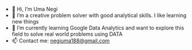 - 👋 Hi, I’m Uma Negi
- 👀 I’m a creative problem solver with good analytical skills. I like learning new things
- 🌱 I’m currently learning Google Data Analytics and want to explore this field to solve real world problems using DATA
- 📫 Contact me: negiuma188@gmail.com

<!---
umanegi8/umanegi8 is a ✨ special ✨ repository because its `README.md` (this file) appears on your GitHub profile.
You can click the Preview link to take a look at your changes.
--->
